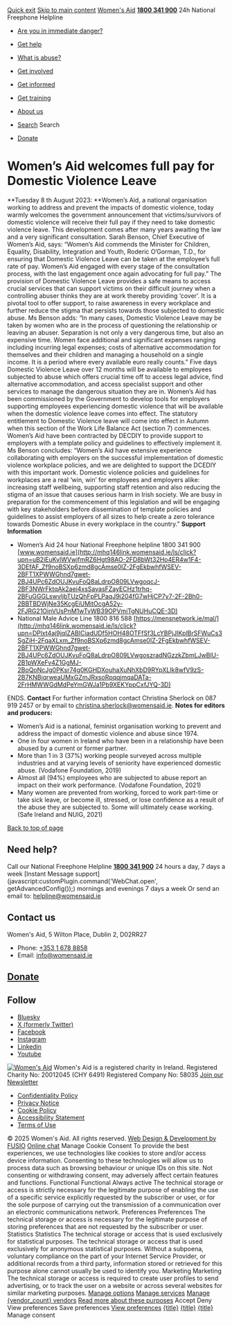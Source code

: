 [Quick exit](https://www.womensaid.ie/get-informed/news-events/media-releases/womens-aid-welcomes-full-pay-for-domestic-violence-leave/#exit)
[Skip to main content](https://www.womensaid.ie/get-informed/news-events/media-releases/womens-aid-welcomes-full-pay-for-domestic-violence-leave/#pagecontent "Skip to main content")
[Women's Aid](https://www.womensaid.ie/)
**[1800 341 900](tel:1800341900)** 24h National Freephone Helpline
  * [Are you in immediate danger?](https://www.womensaid.ie/are-you-in-immediate-danger/)
  * [Get help](https://www.womensaid.ie/get-help/)
  * [What is abuse?](https://www.womensaid.ie/what-is-abuse/)
  * [Get involved](https://www.womensaid.ie/get-involved/)
  * [Get informed](https://www.womensaid.ie/get-informed/)
  * [Get training](https://www.womensaid.ie/get-training/)
  * [About us](https://www.womensaid.ie/about-us/)


  * [Search](https://www.womensaid.ie/get-informed/news-events/media-releases/womens-aid-welcomes-full-pay-for-domestic-violence-leave/)
Search
  * [Donate](https://www.womensaid.ie/get-involved/donate/)


# Women’s Aid welcomes full pay for Domestic Violence Leave
**Tuesday 8 th August 2023: **Women’s Aid, a national organisation working to address and prevent the impacts of domestic violence, today warmly welcomes the government announcement that victims/survivors of domestic violence will receive their full pay if they need to take domestic violence leave. This development comes after many years awaiting the law and a very significant consultation.
Sarah Benson, Chief Executive of Women’s Aid, says:
“Women’s Aid commends the Minister for Children, Equality, Disability, Integration and Youth, Roderic O’Gorman, T.D., for ensuring that Domestic Violence Leave can be taken at the employee’s full rate of pay. Women’s Aid engaged with every stage of the consultation process, with the last engagement once again advocating for full pay.”
The provision of Domestic Violence Leave provides a safe means to access crucial services that can support victims on their difficult journey when a controlling abuser thinks they are at work thereby providing ‘cover’. It is a pivotal tool to offer support, to raise awareness in every workplace and further reduce the stigma that persists towards those subjected to domestic abuse.
Ms Benson adds:
“In many cases, Domestic Violence Leave may be taken by women who are in the process of questioning the relationship or leaving an abuser. Separation is not only a very dangerous time, but also an expensive time. Women face additional and significant expenses ranging including incurring legal expenses; costs of alternative accommodation for themselves and their children and managing a household on a single income. It is a period where every available euro really counts.”
Five days Domestic Violence Leave over 12 months will be available to employees subjected to abuse which offers crucial time off to access legal advice, find alternative accommodation, and access specialist support and other services to manage the dangerous situation they are in.
Women’s Aid has been commissioned by the Government to develop tools for employers supporting employees experiencing domestic violence that will be available when the domestic violence leave comes into effect.
The statutory entitlement to Domestic Violence leave will come into effect in Autumn when this section of the Work Life Balance Act (section 7) commences. Women’s Aid have been contracted by DECDIY to provide support to employers with a template policy and guidelines to effectively implement it.
Ms Benson concludes: 
“Women’s Aid have extensive experience collaborating with employers on the successful implementation of domestic violence workplace policies, and we are delighted to support the DCEDIY with this important work.
Domestic violence policies and guidelines for workplaces are a real ‘win, win’ for employees and employers alike: increasing staff wellbeing, supporting staff retention and also reducing the stigma of an issue that causes serious harm in Irish society.
We are busy in preparation for the commencement of this legislation and will be engaging with key stakeholders before dissemination of template policies and guidelines to assist employers of all sizes to help create a zero tolerance towards Domestic Abuse in every workplace in the country.”
**Support Information**
  * Women’s Aid 24 hour National Freephone helpline 1800 341 900 [www.womensaid.ie](http://mhq146link.womensaid.ie/ls/click?upn=uB2iEuKvlWVwjfmRZ6Hgt98AO-2FD8bWt32Ho4ER4w1F4-3DEfAF_Zf9noBSXp6zmd8gcAmse0IZ-2FgEkbwhfWSEV-2BFT1XPWWGhnd7gwet-2BJ4UPc6ZdOUJKvuFoQ8aLdrpO809LVwgoqcJ-2BF3NWrFktqAk2aei4xsSavasFZayECHz1trhq-2BFuGGGLswvljbTUzQhFpPLPaqJ9i204fG7wHjCP7y7-2F-2Bh0-2BBTBDWjNe35KcgEiUMitOcgA52y-2FJRG21OinVUsPnM1wTvWB39OPVmiTgNUHuCQE-3D)
  * National Male Advice Line 1800 816 588 [https://mensnetwork.ie/mal/](http://mhq146link.womensaid.ie/ls/click?upn=DPlxt4aj9jqIZABICiadUDf5HOH48OTFfSf3LcYBPjJlKplBrSFWuCs3SgZiH-2FqaXLxm_Zf9noBSXp6zmd8gcAmse0IZ-2FgEkbwhfWSEV-2BFT1XPWWGhnd7gwet-2BJ4UPc6ZdOUJKvuFoQ8aLdrpO809LVwgoszradNGzzkZbmLJwBlU-2B1pWXeFv4Z1GgMJ-2BoQoNcJg0PKsr74g0KGHDXouhaXuNhXbD9RYpXLIk8wfV9zS-2B7KNBjqrweaUMxGZmJRxsoRpqqjmqaDATa-2FrHMWWGdMdPeYmGWJa1Pb9XEKYppCxfJYQ-3D)


ENDS.
**Contact**
For further information contact Christina Sherlock on 087 919 2457 or by email to christina.sherlock@womensaid.ie. 
**Notes for editors and producers:**
  * Women’s Aid is a national, feminist organisation working to prevent and address the impact of domestic violence and abuse since 1974.
  * One in four women in Ireland who have been in a relationship have been abused by a current or former partner.
  * More than 1 in 3 (37%) working people surveyed across multiple industries and at varying levels of seniority have experienced domestic abuse. (Vodafone Foundation, 2019)
  * Almost all (94%) employees who are subjected to abuse report an impact on their work performance. (Vodafone Foundation, 2021)
  * Many women are prevented from working, forced to work part-time or take sick leave, or become ill, stressed, or lose confidence as a result of the abuse they are subjected to. Some will ultimately cease working. (Safe Ireland and NUIG, 2021)


[Back to top of page](https://www.womensaid.ie/get-informed/news-events/media-releases/womens-aid-welcomes-full-pay-for-domestic-violence-leave/#top)
## Need help?
Call our National Freephone Helpline **[1800 341 900](tel:1800341900)** 24 hours a day, 7 days a week 
[Instant Message support](javascript:customPlugin.command\('WebChat.open', getAdvancedConfig\(\)\);) mornings and evenings 7 days a week
Or send an email to: helpline@womensaid.ie
## Contact us
Women's Aid, 5 Wilton Place, Dublin 2, D02RR27
  * Phone: [+353 1 678 8858](tel:+35316788858)
  * Email: info@womensaid.ie


## [Donate](https://www.womensaid.ie/get-involved/donate/)
## Follow
  * [Bluesky](https://bsky.app/profile/womensaidireland.bsky.social)
  * [X (formerly Twitter)](https://x.com/Womens_Aid)
  * [Facebook](https://www.facebook.com/womensaid.ie)
  * [Instagram](https://www.instagram.com/womens.aid)
  * [Linkedin](https://www.linkedin.com/company/women's-aid/)
  * [Youtube](https://www.youtube.com/@womensaidireland)


[![Women's Aid](https://www.womensaid.ie/app/themes/womensaidsage9/resources/assets/img/womens-aid-logo-white.svg)](https://www.womensaid.ie/get-informed/news-events/media-releases/womens-aid-welcomes-full-pay-for-domestic-violence-leave/)
Women's Aid is a registered charity in Ireland.
Registered Charity No: 20012045 (CHY 6491) Registered Company No: 58035
[Join our Newsletter](https://www.womensaid.ie/get-informed/news-events/newsletter/)
  * [Confidentiality Policy](https://www.womensaid.ie/about-us/compliance/confidentiality-policy/)
  * [Privacy Notice](https://www.womensaid.ie/about-us/compliance/privacy-notice/)
  * [Cookie Policy](https://www.womensaid.ie/about-us/compliance/cookie-policy/)
  * [Accessibility Statement](https://www.womensaid.ie/about-us/compliance/accessibility-statement/)
  * [Terms of Use](https://www.womensaid.ie/about-us/compliance/terms-of-use/)


© 2025 Women's Aid. All rights reserved. [Web Design & Development by FUSIO](https://www.fusio.net/?utm_source=WomensAid&utm_medium=Website&utm_campaign=ClientLinks)
[Online chat](https://www.womensaid.ie/get-informed/news-events/media-releases/womens-aid-welcomes-full-pay-for-domestic-violence-leave/#chat)
Manage Cookie Consent
To provide the best experiences, we use technologies like cookies to store and/or access device information. Consenting to these technologies will allow us to process data such as browsing behaviour or unique IDs on this site. Not consenting or withdrawing consent, may adversely affect certain features and functions.
Functional Functional Always active 
The technical storage or access is strictly necessary for the legitimate purpose of enabling the use of a specific service explicitly requested by the subscriber or user, or for the sole purpose of carrying out the transmission of a communication over an electronic communications network.
Preferences Preferences
The technical storage or access is necessary for the legitimate purpose of storing preferences that are not requested by the subscriber or user.
Statistics Statistics
The technical storage or access that is used exclusively for statistical purposes. The technical storage or access that is used exclusively for anonymous statistical purposes. Without a subpoena, voluntary compliance on the part of your Internet Service Provider, or additional records from a third party, information stored or retrieved for this purpose alone cannot usually be used to identify you.
Marketing Marketing
The technical storage or access is required to create user profiles to send advertising, or to track the user on a website or across several websites for similar marketing purposes.
[Manage options](https://www.womensaid.ie/get-informed/news-events/media-releases/womens-aid-welcomes-full-pay-for-domestic-violence-leave/) [Manage services](https://www.womensaid.ie/get-informed/news-events/media-releases/womens-aid-welcomes-full-pay-for-domestic-violence-leave/) [Manage {vendor_count} vendors](https://www.womensaid.ie/get-informed/news-events/media-releases/womens-aid-welcomes-full-pay-for-domestic-violence-leave/) [Read more about these purposes](https://cookiedatabase.org/tcf/purposes/)
Accept Deny View preferences Save preferences [View preferences](https://www.womensaid.ie/get-informed/news-events/media-releases/womens-aid-welcomes-full-pay-for-domestic-violence-leave/)
[{title}](https://www.womensaid.ie/get-informed/news-events/media-releases/womens-aid-welcomes-full-pay-for-domestic-violence-leave/) [{title}](https://www.womensaid.ie/get-informed/news-events/media-releases/womens-aid-welcomes-full-pay-for-domestic-violence-leave/) [{title}](https://www.womensaid.ie/get-informed/news-events/media-releases/womens-aid-welcomes-full-pay-for-domestic-violence-leave/)
Manage consent
